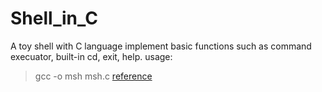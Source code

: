 # Shell_in_C
A toy shell with C language
implement basic functions such as command execuator, built-in cd, exit, help.
usage:
> gcc -o msh msh.c
[reference](https://brennan.io/2015/01/16/write-a-shell-in-c/)
